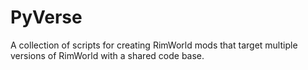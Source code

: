 # PyVerse

A collection of scripts for creating RimWorld mods that target multiple 
versions of RimWorld with a shared code base.

